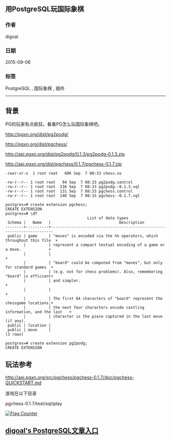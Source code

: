 ## 用PostgreSQL玩国际象棋  
                                                                                           
### 作者                                                                          
digoal                                                                          
                                                                          
### 日期                                                                           
2015-09-06                                                                  
                                                                            
### 标签                                                                          
PostgreSQL , 国际象棋 , 插件          
                                                                                      
----                                                                                      
                                                                                       
## 背景               
PG的玩家有点疯狂。看看PG怎么玩国际象棋吧。  
  
http://pgxn.org/dist/pg2podg/  
  
http://pgxn.org/dist/pgchess/  
  
http://api.pgxn.org/dist/pg2podg/0.1.3/pg2podg-0.1.3.zip  
  
http://api.pgxn.org/dist/pgchess/0.1.7/pgchess-0.1.7.zip  
  
```  
-rwxr-xr-x  1 root root   60K Sep  7 08:33 chess.so  
  
-rw-r--r-- 1 root root   94 Sep  7 08:33 pg2podg.control  
-rw-r--r-- 1 root root  21K Sep  7 08:33 pg2podg--0.1.3.sql  
-rw-r--r-- 1 root root  131 Sep  7 08:33 pgchess.control  
-rw-r--r-- 1 root root  14K Sep  7 08:33 pgchess--0.1.7.sql  
  
postgres=# create extension pgchess;  
CREATE EXTENSION  
postgres=# \dT  
                                    List of data types  
 Schema |   Name   |                              Description                                
--------+----------+-----------------------------------------------------------------------  
 public | game     | "moves" is encoded via the %% operators, which throughout this file  +  
        |          | represent a compact textual encoding of a game or a move.            +  
        |          |                                                                      +  
        |          | "board" could be computed from "moves", but only for standard games  +  
        |          | (e.g. not for chess problems). Also, remembering "board" is efficient+  
        |          | and simpler.                                                         +  
        |          |                                                                      +  
        |          | The first 64 characters of "board" represent the chessgame locations;+  
        |          | the next four characters encode castling information, and the last   +  
        |          | character is the piece captured in the last move (if any).  
 public | location |   
 public | move     |   
(3 rows)  
  
postgres=# create extension pg2podg;  
CREATE EXTENSION  
```  
  
## 玩法参考  
http://api.pgxn.org/src/pgchess/pgchess-0.1.7/doc/pgchess-QUICKSTART.md  
  
游戏在以下目录  
  
pgchess-0.1.7/test/sql/play  
  
  
<a rel="nofollow" href="http://info.flagcounter.com/h9V1"  ><img src="http://s03.flagcounter.com/count/h9V1/bg_FFFFFF/txt_000000/border_CCCCCC/columns_2/maxflags_12/viewers_0/labels_0/pageviews_0/flags_0/"  alt="Flag Counter"  border="0"  ></a>  
  
  
  
  
## [digoal's PostgreSQL文章入口](https://github.com/digoal/blog/blob/master/README.md "22709685feb7cab07d30f30387f0a9ae")
  
